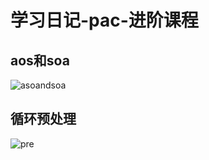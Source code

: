 # 学习日记-pac-进阶课程
## aos和soa
![asoandsoa](/mymd/学习日记-pac-进阶课程（2）/asoandsoa.png)
## 循环预处理
![pre](/mymd/学习日记-pac-进阶课程（2）/pre.png)
